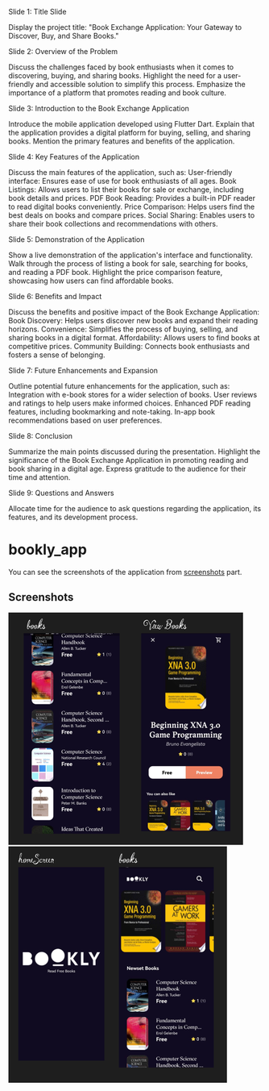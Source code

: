 Slide 1: Title Slide

Display the project title: "Book Exchange Application: Your Gateway to Discover, Buy, and Share Books."

Slide 2: Overview of the Problem

Discuss the challenges faced by book enthusiasts when it comes to discovering, buying, and sharing books.
Highlight the need for a user-friendly and accessible solution to simplify this process.
Emphasize the importance of a platform that promotes reading and book culture.

Slide 3: Introduction to the Book Exchange Application

Introduce the mobile application developed using Flutter Dart.
Explain that the application provides a digital platform for buying, selling, and sharing books.
Mention the primary features and benefits of the application.

Slide 4: Key Features of the Application

Discuss the main features of the application, such as:
User-friendly interface: Ensures ease of use for book enthusiasts of all ages.
Book Listings: Allows users to list their books for sale or exchange, including book details and prices.
PDF Book Reading: Provides a built-in PDF reader to read digital books conveniently.
Price Comparison: Helps users find the best deals on books and compare prices.
Social Sharing: Enables users to share their book collections and recommendations with others.

Slide 5: Demonstration of the Application

Show a live demonstration of the application's interface and functionality.
Walk through the process of listing a book for sale, searching for books, and reading a PDF book.
Highlight the price comparison feature, showcasing how users can find affordable books.

Slide 6: Benefits and Impact

Discuss the benefits and positive impact of the Book Exchange Application:
Book Discovery: Helps users discover new books and expand their reading horizons.
Convenience: Simplifies the process of buying, selling, and sharing books in a digital format.
Affordability: Allows users to find books at competitive prices.
Community Building: Connects book enthusiasts and fosters a sense of belonging.

Slide 7: Future Enhancements and Expansion

Outline potential future enhancements for the application, such as:
Integration with e-book stores for a wider selection of books.
User reviews and ratings to help users make informed choices.
Enhanced PDF reading features, including bookmarking and note-taking.
In-app book recommendations based on user preferences.

Slide 8: Conclusion

Summarize the main points discussed during the presentation.
Highlight the significance of the Book Exchange Application in promoting reading and book sharing in a digital age.
Express gratitude to the audience for their time and attention.

Slide 9: Questions and Answers

Allocate time for the audience to ask questions regarding the application, its features, and its development process.


# bookly_app
You can see the screenshots of the application from [screenshots](#screenshots) part.

## Screenshots

![](screenshots/screen(1).png)
![](screenshots/screen(2).png)
